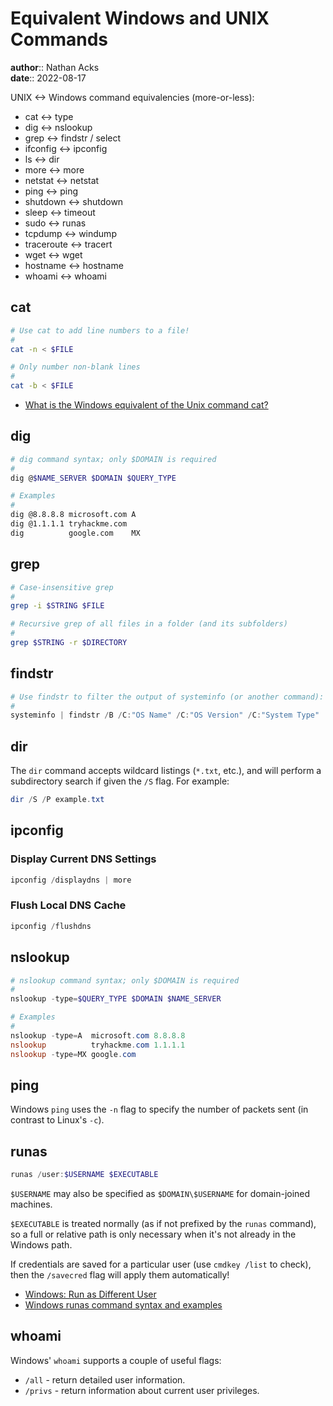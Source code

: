 # Equivalent Windows and UNIX Commands

**author**:: Nathan Acks  
**date**:: 2022-08-17

UNIX <-> Windows command equivalencies (more-or-less):

* cat <-> type
* dig <-> nslookup
* grep <-> findstr / select
* ifconfig <-> ipconfig
* ls <-> dir
* more <-> more
* netstat <-> netstat
* ping <-> ping
* shutdown <-> shutdown
* sleep <-> timeout
* sudo <-> runas
* tcpdump <-> windump
* traceroute <-> tracert
* wget <-> wget
* hostname <-> hostname
* whoami <-> whoami

## cat

```bash
# Use cat to add line numbers to a file!
#
cat -n < $FILE

# Only number non-blank lines
#
cat -b < $FILE
```

* [What is the Windows equivalent of the Unix command cat?](https://superuser.com/questions/434870/what-is-the-windows-equivalent-of-the-unix-command-cat#434876)

## dig

```bash
# dig command syntax; only $DOMAIN is required
#
dig @$NAME_SERVER $DOMAIN $QUERY_TYPE

# Examples
#
dig @8.8.8.8 microsoft.com A
dig @1.1.1.1 tryhackme.com
dig          google.com    MX
```

## grep

```bash
# Case-insensitive grep
#
grep -i $STRING $FILE

# Recursive grep of all files in a folder (and its subfolders)
#
grep $STRING -r $DIRECTORY
```

## findstr

```powershell
# Use findstr to filter the output of systeminfo (or another command):
#
systeminfo | findstr /B /C:"OS Name" /C:"OS Version" /C:"System Type"
```

## dir

The `dir` command accepts wildcard listings (`*.txt`, etc.), and will perform a subdirectory search if given the `/S` flag. For example:

```powershell
dir /S /P example.txt
```

## ipconfig

### Display Current DNS Settings

```powershell
ipconfig /displaydns | more
```

### Flush Local DNS Cache

```powershell
ipconfig /flushdns
```

## nslookup

```powershell
# nslookup command syntax; only $DOMAIN is required
#
nslookup -type=$QUERY_TYPE $DOMAIN $NAME_SERVER

# Examples
#
nslookup -type=A  microsoft.com 8.8.8.8
nslookup          tryhackme.com 1.1.1.1
nslookup -type=MX google.com
```

## ping

Windows `ping` uses the `-n` flag to specify the number of packets sent (in contrast to Linux's `-c`).

## runas

```powershell
runas /user:$USERNAME $EXECUTABLE
```

`$USERNAME` may also be specified as `$DOMAIN\$USERNAME` for domain-joined machines.

`$EXECUTABLE` is treated normally (as if not prefixed by the `runas` command), so a full or relative path is only necessary when it's not already in the Windows path.

If credentials are saved for a particular user (use `cmdkey /list` to check), then the `/savecred` flag will apply them automatically!

* [Windows: Run as Different User](https://www.shellhacks.com/windows-run-as-different-user/)
* [Windows runas command syntax and examples](https://www.windows-commandline.com/windows-runas-command-prompt/)

## whoami

Windows' `whoami` supports a couple of useful flags:

* `/all` - return detailed user information.
* `/privs` - return information about current user privileges.
